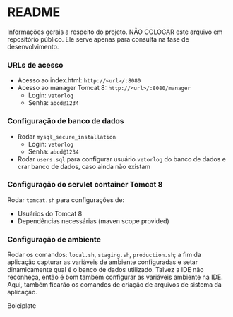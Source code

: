 # README #

Informações gerais a respeito do projeto. 
NÃO COLOCAR este arquivo em repositório público.
Ele serve apenas para consulta na fase de desenvolvimento.

### URLs de acesso ###

* Acesso ao index.html: `http://<url>/:8080`
* Acesso ao manager Tomcat 8: `http://<url>/:8080/manager`
  * Login: `vetorlog`
  * Senha: `abcd@1234`


### Configuração de banco de dados ###

* Rodar `mysql_secure_installation`
    * Login: `vetorlog`
    * Senha: `abcd@1234`
* Rodar `users.sql` para configurar usuário `vetorlog` do banco de dados e crar banco de dados, caso ainda não existam

### Configuração do servlet container Tomcat 8 ###

Rodar `tomcat.sh` para configurações de:

 * Usuários do Tomcat 8
 * Dependências necessárias (maven scope provided)
 
### Configuração de ambiente ###
Rodar os comandos: `local.sh`, `staging.sh`, `production.sh`;
a fim da aplicação capturar as variáveis de ambiente configuradas e setar dinamicamente qual é
o banco de dados utilizado. Talvez a IDE não reconheça, então é bom também configurar as variáveis
ambiente na IDE. Aqui, também ficarão os comandos de criação de arquivos de sistema da aplicação.


Boleiplate